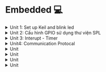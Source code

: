 # Embedded 💻
<details><summary>Unit 1: Set up Keil and blink led</summary>
<p>

## Unit 1: Set up Keil and blink led

Điều khiển LED bằng cách thao tác trực tiếp trên các thanh ghi của vi điều khiển (MCU).

---

### **1. Cấp clock cho ngoại vi**

- **Mục đích:** Kích hoạt xung clock cho chân GPIOC.
- **Cách thực hiện:**
  - Địa chỉ bắt đầu của RCC: `0x40021000`.
  - Độ dời địa chỉ APB2: `0x18`.
  - Địa chỉ của thanh ghi RCC_APB2ENR: `0x40021018`.

- **Thao tác:**
  - Bật xung clock cho GPIOC tại **bit 4** bằng kỹ thuật bitmask:
    ```c
    RCC_APB2ENR |= (1 << 4);
    ```

---

### **2. Cấu hình chế độ chân GPIO**

- **Mục đích:** Thiết lập chân PC13 làm ngõ ra (output) với tốc độ tối đa 50MHz.
- **Cách thực hiện:**
  - Địa chỉ PORT C: `0x40011000`.
  - Độ dời của thanh ghi CRH: `0x04`.
  - Địa chỉ thanh ghi GPIOC_CRH: `0x40011004`.

- **Thao tác:**
  - Thiết lập **MODE13 = 11** để chọn output mode với tốc độ tối đa 50MHz:
    ```c
    GPIOC_CRH |= (3 << 20);
    ```
  - Thiết lập **CNF13 = 00** để chọn chế độ output push-pull:
    ```c
    GPIOC_CRH &= ~(3 << 22);
    ```

---

### **3. Sử dụng ngoại vi**

- **Mục đích:** Điều khiển LED bật/tắt thông qua chân PC13.
- **Cách thực hiện:**
  - Địa chỉ thanh ghi ODR: `0x4001100C`.

- **Thao tác:**
  - Set **bit 13** của thanh ghi ODR để bật LED:
    ```c
    GPIOC_ODR |= (1 << 13);
    ```
  - Clear **bit 13** để tắt LED:
    ```c
    GPIOC_ODR &= ~(1 << 13);
    ```

---

#### **Code mẫu**


```c
#define RCC_APB2ENR *((unsigned int *)0x40021018)
#define GPIOC_CRH    *((unsigned int *)0x40011004)
#define GPIOC_ODR    *((unsigned int *)0x4001100C)

void delay(unsigned int timeDelay){
    for(unsigned int i = 0; i < timeDelay; i++){}
}

int main(){
    RCC_APB2ENR |= (1 << 4);    // Cấp xung clock cho GPIOC
    GPIOC_CRH |= (3 << 20);     // Mode13 = 11, output mode, max speed 50MHz
    GPIOC_CRH &= ~(3 << 22);    // CNF13 = 00, output push-pull
    
    while(1){
        GPIOC_ODR |= (1 << 13);  // Bật LED
        delay(1000000);          // Delay
        GPIOC_ODR &= ~(1 << 13); // Tắt LED
        delay(1000000);          // Delay
    }
}
```

---

#### **Ưu và nhược điểm**

- **Ưu điểm:**
  - Giúp hiểu rõ cách hoạt động của các ngoại vi.
  - Tăng hiệu suất do thao tác trực tiếp trên thanh ghi.

- **Nhược điểm:**
  - Cách thực hiện khá phức tạp.

---

### **3.5 Xây dựng cấu trúc thanh ghi**

- **Mục đích:** Đơn giản hóa việc thao tác với các thanh ghi bằng cách sử dụng cấu trúc (`struct`).
- **Nguyên tắc:**
  - Địa chỉ của `struct` là địa chỉ của thành viên đầu tiên, các thành viên tiếp theo ứng với cấu trúc thực tế của MCU.
  #### Code:

  
```c
  

typedef struct{
	unsigned int CR;
	unsigned int CFGR;
	unsigned int CIR;
	unsigned int APB2RSTR;
	unsigned int CAB1RSTR;
	unsigned int AHBENR;
	unsigned int APB2ENR;
	unsigned int APB1ENR;
	unsigned int BDCR;
	unsigned int CSR;
} RCC_typeDef;

typedef struct{
	unsigned int CRl;	//32bit = 4byte 0x00
	unsigned int CRH; //0x04
	unsigned int IDR;	//0x08
	unsigned int ODR;
	unsigned int BSRR;
	unsigned int BRR;
	unsigned int LCKR;
} GPIO_typeDef;

#define RCC		((RCC_typeDef *)0x40021000)
#define GPIOC ((GPIO_typeDef *)0x40011000)
#define GPIOA ((GPIO_typeDef *)0x40010800)

void delay(unsigned int timeDelay){
	for(unsigned int i = 0; i < timeDelay; i++){}
}

int main(){
	
	RCC->APB2ENR|= (1 << 4);	
	GPIOC->CRH |= (3 << 20);		
	GPIOC->CRH &= ~(3 << 22);
	
	while(1){
		GPIOC->ODR |= (1 << 13);
		delay(1000000);
		GPIOC->ODR &= ~(1 << 13);
		delay(1000000);
	}
	
}
```  

### Điều khiển LED PC13 qua nút nhấn nối ở PA0 

#### **1. Bật xung clock cho ngoại vi**

- Cấp xung clock cho GPIOA và GPIOC thông qua thanh ghi APB2 bằng kỹ thuật bitmask.
- Bật bit 4 và bit 2 của thanh ghi APB2.

#### **2. Cấu hình chế độ chân**

- Đối với PA0:
  - Set MODE = `00` (input mode).
  - Set CNF = `10` để chọn chế độ input pull-up/pull-down.
  - Đặt ODR = `1` (input pull-up). Nếu ODR = `0`, chế độ sẽ là input pull-down.
- Đối với PC13:
  - Set MODE = `11` (output mode, max speed 50MHz).
  - Set CNF = `00` (output push-pull).

#### **3. Sử dụng ngoại vi**

- Đọc mức điện áp từ thanh ghi `IDR` của GPIOA bằng phép AND để kiểm tra trạng thái của nút nhấn.
- Dựa trên trạng thái đọc được:
  - Nếu PA0 ở mức thấp, bật LED PC13.
  - Nếu PA0 ở mức cao, tắt LED PC13.

#### **Code ví dụ**

```c
typedef struct {
    unsigned int CR;
    unsigned int CFGR;
    unsigned int CIR;
    unsigned int APB2RSTR;
    unsigned int APB1RSTR;
    unsigned int AHBENR;
    unsigned int APB2ENR;
    unsigned int APB1ENR;
    unsigned int BDCR;
    unsigned int CSR;
} RCC_typeDef;

typedef struct {
    unsigned int CRL;   // 0x00
    unsigned int CRH;   // 0x04
    unsigned int IDR;   // 0x08
    unsigned int ODR;   // 0x0C
    unsigned int BSRR;  // 0x10
    unsigned int BRR;   // 0x14
    unsigned int LCKR;  // 0x18
} GPIO_typeDef;


#define RCC     ((RCC_typeDef *)0x40021000)
#define GPIOC   ((GPIO_typeDef *)0x40011000)
#define GPIOA   ((GPIO_typeDef *)0x40010800)


void delay(unsigned int timeDelay) {
    for (unsigned int i = 0; i < timeDelay; i++) {}
}

int main() {
    // Bật xung clock cho GPIOA và GPIOC
    RCC->APB2ENR |= (1 << 4) | (1 << 2);

    // Cấu hình PC13 làm output
    GPIOC->CRH |= (3 << 20);       
    GPIOC->CRH &= ~(3 << 22);      

    // Cấu hình PA0 làm input pull-up
    GPIOA->CRL |= (8);             // MODE0 = 00, CNF0 = 10 (input pull-up/pull-down)
    GPIOA->ODR |= 1;               // Set ODR0 = 1 (pull-up)

    while (1) {
        if ((GPIOA->IDR & 1) == 0) { 
            GPIOC->ODR |= (1 << 13); 
        } else {
            GPIOC->ODR &= ~(1 << 13); 
        }
    }
}
```

</p>
</details>

<details><summary>Unit 2: Cấu hình GPIO sử dụng thư viện SPL</summary>
<p>
	
## Unit 2: Cấu hình GPIO sử dụng thư viện SPL

### 1. Blink LED PC13

#### 1. Cấp clock cho ngoại vi
GPIOC nối với bus APB2, do đó sử dụng hàm `RCC_APB2PeriphClockCmd` để cấp clock.
- Hàm nhận 2 tham số:
  - Ngoại vi muốn cấp clock.
  - Cho phép (ENABLE) hoặc không cho phép (DISABLE).

#### 2. Cấu hình ngoại vi
Thư viện SPL cung cấp struct `GPIO_InitTypeDef` với các thành viên:
- `GPIO_Pin`: Chân GPIO muốn cấu hình.
- `GPIO_Speed`: Tốc độ cho bộ GPIO hoạt động.
- `GPIO_Mode`: Chế độ hoạt động.

Chọn `GPIO_Pin_13`, output push-pull, max speed 50MHz. Sử dụng hàm `GPIO_Init` lưu cài đặt vào thanh ghi.

#### 3. Sử dụng ngoại vi
Dùng hàm `GPIO_SetBits` và `GPIO_ResetBits` để bật tắt LED, kết hợp với delay để nháy LED.

### Code:
```c
#include "stm32f10x.h"      // Device header
#include "stm32f10x_rcc.h"  // Device:StdPeriph Drivers:RCC
#include "stm32f10x_gpio.h" // Device:StdPeriph Drivers:GPIO

// Cấp xung cho GPIOC
void RCC_Config() {
    RCC_APB2PeriphClockCmd(RCC_APB2Periph_GPIOC, ENABLE);
}

// Cấu hình chân
void GPIO_Config() {
    GPIO_InitTypeDef GPIO_InitStruct;

    GPIO_InitStruct.GPIO_Pin = GPIO_Pin_13;
    GPIO_InitStruct.GPIO_Mode = GPIO_Mode_Out_PP;
    GPIO_InitStruct.GPIO_Speed = GPIO_Speed_50MHz;

    GPIO_Init(GPIOC, &GPIO_InitStruct);
}

void delay(unsigned int time) {
    for (int i = 0; i < time; i++) {}
}

int main() {
    RCC_Config();
    GPIO_Config();

    while (1) {
        GPIO_SetBits(GPIOC, GPIO_Pin_13);
        delay(1000000);
        GPIO_ResetBits(GPIOC, GPIO_Pin_13);
        delay(1000000);
    }
}
```

---

### 2. Chase LED

#### 1. Cấp clock cho ngoại vi
GPIOC chung bus APB2, việc cấp clock tương tự.

#### 2. Cấu hình ngoại vi
Sử dụng `GPIO_Pin_4`, `GPIO_Pin_5`, `GPIO_Pin_6`, `GPIO_Pin_7` cùng chế độ output push-pull, speed 50MHz. Vì bản chất các chân Pin là mask, nên khi ta muốn làm việc với nhiều chân
chỉ cần | (OR) bọn nó với nhau.  
Cài đặt xong lưu cài đặt bằng hàm `GPIO_Init`.

#### 3. Sử dụng ngoại vi
Viết hàm `chaseLed` bằng vòng lặp `for` + `shift bit` để tạo hiệu ứng nháy LED. Ghi giá trị vào thanh ghi `ODR` bằng hàm `GPIO_Write`.

### Code:
```c
#include "stm32f10x.h"      // Device header
#include "stm32f10x_rcc.h"  // Device:StdPeriph Drivers:RCC
#include "stm32f10x_gpio.h" // Device:StdPeriph Drivers:GPIO

// Cấp xung cho GPIOC
void RCC_Config() {
    RCC_APB2PeriphClockCmd(RCC_APB2Periph_GPIOC, ENABLE);
}

// Cấu hình chân
void GPIO_Config() {
    GPIO_InitTypeDef GPIO_InitStruct;

    GPIO_InitStruct.GPIO_Pin = GPIO_Pin_4 | GPIO_Pin_5 | GPIO_Pin_6 | GPIO_Pin_7;
    GPIO_InitStruct.GPIO_Mode = GPIO_Mode_Out_PP;
    GPIO_InitStruct.GPIO_Speed = GPIO_Speed_50MHz;

    GPIO_Init(GPIOC, &GPIO_InitStruct);
}

void delay(uint32_t time) {
    for (uint32_t i = 0; i < time; i++) {}
}

void chaseLed(uint8_t loop) {
    uint16_t Ledval;
    for (int i = 0; i < loop; i++) {
        Ledval = 0x0010; // 0b0001 0000
        for (uint8_t j = 0; j < 4; j++) {
            GPIO_Write(GPIOC, Ledval);
            Ledval <<= 1;
            delay(10000000);
        }
    }
}

int main() {
    RCC_Config();
    GPIO_Config();

    while (1) {
        chaseLed(4);
        break;
    }
}
```

---

### 3. Đọc nút nhấn PA0 - Xuất tín hiệu PC13

#### 1. Cấp clock
GPIOC và GPIOA chung đường bus APB2, khi dùng hàm cấp clock, | (OR) thêm GPIOA.

#### 2. Cấu hình ngoại vi
- Cài đặt Pin = GPIO_Pin_0, Mode input pull-up.
- Lưu cài đặt vào GPIOA bằng hàm `GPIO_Init`.

#### 3. Sử dụng ngoại vi
Trong vòng lặp `while`, kiểm tra trạng thái nút nhấn bằng hàm `GPIO_ReadInputDataBit`. Khi nhấn, chờ nhả nút thả ra rồi thao tác với PC13.
- Đọc giá trị từ PC13, nếu = 1 thì `ResetBits`, ngược lại thì `Setbits`.

Code:  
```c
#include "stm32f10x.h"                  // Device header
#include "stm32f10x_rcc.h"              // Device:StdPeriph Drivers:RCC
#include "stm32f10x_gpio.h"             // Device:StdPeriph Drivers:GPIO

// cap xung cho GPIOC
void RCC_Config(){
	RCC_APB2PeriphClockCmd(RCC_APB2Periph_GPIOC | RCC_APB2Periph_GPIOA, ENABLE);
}

//cau hinh chan
void GPIO_Config(){
	GPIO_InitTypeDef GPIO_InitStruct;
	
	// cat dai pc13
	GPIO_InitStruct.GPIO_Pin = GPIO_Pin_13;		
	GPIO_InitStruct.GPIO_Mode = GPIO_Mode_Out_PP;
	GPIO_InitStruct.GPIO_Speed = GPIO_Speed_50MHz;
	
	GPIO_Init(GPIOC, &GPIO_InitStruct);
	
	// cai dat pa0
	GPIO_InitStruct.GPIO_Pin = GPIO_Pin_0;
	GPIO_InitStruct.GPIO_Mode = GPIO_Mode_IPU;
	
	GPIO_Init(GPIOA, &GPIO_InitStruct);
}	

int main(){
	RCC_Config();
	GPIO_Config();
	
	while(1){
		if(!GPIO_ReadInputDataBit(GPIOA, GPIO_Pin_0)){
			while(!GPIO_ReadInputDataBit(GPIOA, GPIO_Pin_0));
			if(GPIO_ReadOutputDataBit(GPIOC, GPIO_Pin_13)){
				GPIO_ResetBits(GPIOC, GPIO_Pin_13);
			} else{
				GPIO_SetBits(GPIOC, GPIO_Pin_13);
			}
		}
	}
}

```	

</p>
</details>

<details><summary>Unit 3: Interupt - Timer</summary>
<p>

## Unit 3: Interrupt - Timer

### 1.1 Định nghĩa ngắt
Ngắt là một sự kiện khẩn cấp xảy ra bên trong hoặc bên ngoài MCU. Khi xảy ra, MCU sẽ tạm dừng chương trình chính để thực thi chương trình ngắt (trình phục vụ ngắt - ISR).

### 1.2 Các ngắt thông dụng
- Mỗi ngắt có một trình phục vụ ngắt riêng (ISR), tức là mỗi loại sự kiện ngắt sẽ có một ISR cụ thể.
- Trình phục vụ ngắt (Interrupt Service Routine - ISR) là một đoạn chương trình được thực hiện khi ngắt xảy ra.
- Mỗi ISR sẽ có một địa chỉ bắt đầu trong bộ nhớ, được gọi là **vector ngắt**.

  ![Bai3](https://github.com/user-attachments/assets/157b6bc2-9b9e-4097-9b00-587e2a5d6e4a)


- Mỗi ngắt có 1 vector ngắt (ISR)  
- Cờ ngắt là tác nhân gây ra sự kiện ngắt
###  VD: 
Khi IE0 = 1, mcu sẽ biết có 1 ngắt ngoài xảy ra thì nó sẽ chạy đến ISR ngắt ngoài để thực thi.  
**PC (Program ccounter)** là thanh ghi luôn chỉ đến lệnh tiếp theo của chương trình.  
![Bai3 1](https://github.com/user-attachments/assets/2431301c-3ee8-4154-8d1f-fb2a83579b9d)


#### Hoạt động của PC và MSP:
- Khi chương trình chính đang thực thi, nếu xảy ra ngắt, PC (Program Counter) sẽ lưu lại địa chỉ lệnh tiếp theo và nhảy đến địa chỉ của ISR.
- Sau khi ISR kết thúc, PC sẽ lấy lại địa chỉ từ MSP (Main Stack Pointer) và tiếp tục thực thi chương trình chính.

### 1.2.1 Ngắt ngoài
Xảy ra khi có sự thay đổi điện áp ở chân GPIO được cấu hình làm ngõ vào ngắt. Có bốn dạng:
- **Low:** Kích hoạt ngắt liên tục khi chân ở mức 0.
- **High:** Kích hoạt ngắt liên tục khi chân ở mức 1.
- **Rising:** Kích hoạt khi có xung cạnh lên.
- **Falling:** Kích hoạt khi có xung cạnh xuống.

### 1.2.2 Ngắt Timer
Xảy ra khi giá trị trong thanh ghi đếm của Timer bị tràn. Sau mỗi lần tràn, cần reset giá trị thanh ghi để tạo ngắt tiếp theo.
- **Up counter:** Đếm lên.
- **Down counter:** Đếm xuống.

### 1.2.3 Ngắt truyền thông
Xảy ra khi có sự kiện truyền/nhận dữ liệu giữa MCU và các thiết bị khác, thường dùng cho các giao thức như UART, SPI, I2C để đảm bảo dữ liệu chính xác.

### 1.3 Độ ưu tiên ngắt
- Ngắt có độ ưu tiên cao hơn sẽ được thực thi trước, ngắt có độ ưu tiên thấp hơn sẽ chờ.
- Trên STM32, ngắt có số ưu tiên càng thấp thì quyền càng cao.
- Stack Pointer lưu địa chỉ của chương trình chính hoặc ISR đang thực thi dở khi xảy ra ngắt.

### 2. Timer
Timer là một mạch digital logic có vai trò đếm các chu kỳ xung clock, có thể đếm lên hoặc đếm xuống.

#### Ứng dụng của Timer:
1. **Đếm sự kiện:** Mỗi sự kiện là một chu kỳ xung clock.
2. **Delay:**
   - Sử dụng struct `TIM_TimeBaseInitTypeDef` để cấu hình:
     - `TIM_ClockDivision`: Chia tần số từ hệ thống thành các xung clock có tần số nhỏ hơn.
     - `TIM_Prescaler`: bao nhiêu chu kì xung clock mới đếm lên 1 lần, từ đây ta quyết định 1 lần đếm tốn bao nhiêu s.
     - `TIM_Period`: Bao nhiêu lần đếm thì timer tràn.
     - `TIM_CounterMode`: Chế độ đếm (lên hoặc xuống).
   - Gọi hàm `TIM_TimeBaseInit` để lưu cài đặt vào thanh ghi.
   - Hàm `TIM_Cmd` dùng để bật/tắt Timer.
   - Sử dụng hàm `SetCounter` để đặt giá trị đếm ban đầu và `GetCounter` để lấy giá trị đếm hiện tại.

#### Các chế độ đếm:
- **Up:** Từ 0 đến giá trị `Period`.
- **Down:** Từ giá trị `Period` về 0.



</p>
</details>

<details><summary>Unit4: Communication Protocal</summary>
<p>

## Unit 4: Communication Protocol

### 1. Truyền nhận dữ liệu
Là quá trình trao đổi tín hiệu điện áp giữa các chân MCU. Khi MCU A truyền dữ liệu cho MCU B, dữ liệu này sẽ được chuyển đổi thành tín hiệu điện áp trên các chân tương ứng.

- **Vấn đề**: Các bit giống nhau liền kề -> các chuẩn giao tiếp.
- **Chuẩn giao tiếp**: Thống nhất thời điểm 2 MCU bên đọc - bên nhận.

#### Các kiểu giao tiếp:
- **Đơn công**: 1 thiết bị chỉ thực hiện *1 nhiệm vụ duy nhất* (truyền hoặc nhận).
- **Bán song công**: Tại 1 thời điểm, thiết bị chỉ thực hiện *truyền hoặc nhận*.
- **Song công**: Vừa _nhận vừa truyền cùng lúc_.

#### Chuẩn giao tiếp:
- **Song song**: 8 đường dây - mỗi dây truyền 1 bit -> truyền 8 bit 1 lần. Dùng khi yêu cầu về tốc độ.
- **Nối tiếp**: 1 đường dây để truyền tín hiệu, các bit lần lượt truyền trên 1 đường dây.
- **Đồng bộ**: Thống nhất thời điểm 1 thiết bị truyền - 1 thiết bị nhận. Giữa 2 thiết bị có 1 đường dây trực tiếp để đồng bộ.

---

### 2. SPI (Serial Peripheral Interface)
- Chuẩn giao tiếp nối tiếp.
- Đồng bộ.
- 1 master có thể kết nối với nhiều slave.

#### Sử dụng 4 dây:
1. **SCK (Serial Clock)**: Master cung cấp xung đồng bộ.
2. **MISO (Master Input Slave Output)**: ***Master nhận*** dữ liệu từ slave.
3. **MOSI (Master Output Slave Input)**: ***Master truyền*** dữ liệu cho slave.
4. **SS/CS (Slave Select/Chip Select)**: Master chọn slave giao tiếp bằng cách kéo SS xuống mức `0`.  

![slide6](https://github.com/user-attachments/assets/4dfa506a-5a6c-49d3-92cc-6d5275594957)


#### Quá trình hoạt động:
- Master kéo `CS = 0` để chọn slave.
- CLock được cấp bởi master, với mỗi xung clock, 1 bit sẽ được master truyền cho slave và ngược lại.
- Các thanh ghi cập nhật giá trị và dịch 1 bit.
- Lập lại quá trình trên đến khi đủ 8 bit dữ liệu. Sau khi xong thì kéo chân `CS = 1`.  
_Tại 1 thời điểm xung clock, SPI có thể cùng lúc truyền-nhận thông qua MOSI-MISO_.

#### Chế độ hoạt động:
1. **CPOL (Clock Polarity):**
   - `0`: thời điểm **không truyền** dữ liệu (Idle) thì **SCK = 0** -> khi truyền SCK = 1.
   - `1`: Thời điểm **không truyền** dữ liệu, **SCK = 1** -> khi truyền SCK = 0.
2. **CPHA (Clock Phase):**
   - `0`: **nhận** dữ liệu ở **cạnh thứ 1** của xung clock, **truyền** dữ liệu ở **cạnh thứ 2**.
   - `1`: **nhận** dữ liệu ở **cạnh thứ 2** của xung clock, **truyền** dữ liệu ở **cạnh thứ 1**.

![slide9](https://github.com/user-attachments/assets/21fa8007-e8cd-40c6-b21a-3af9b024f36f)

---

### 3. I2C (Inter-Integrated Circuit)
- Chuẩn giao tiếp nối tiếp.
- Đồng bộ.  
- Chế độ bán song công.
- 1 master kết nối với nhiều slave.

#### Sử dụng 2 dây:
1. **SCL (Serial Clock):** Tạo xung đồng bộ.
2. **SDA (Serial Data):** Chân truyền dữ liệu.

#### I2C hoạt động khá đặc biệt: Open drain
Khi mà nó muốn điều khiển thì kéo đường dây `= 0`, khi không điều khiển thì thả trôi đường dây. Nên phải cần 2 con điện trở kéo lên nguồn để `= 1`.

#### Quá trình hoạt động:
1. Không truyền dữ liệu: Cả `SCL và SDA = 1`.
2. Khi truyền cần 1 điều kiện bắt đầu (**start condition**): đưa `SDA = 0` *trước SCL*.
3. Mỗi slave có 1 address riêng, **master gửi 8 bit đầu cho tất cả các slave**   (Call). 7 bit đầu là địa chỉ của slave mà master muốn giao tiếp, bit 8 để xác định đọc hay gửi dữ liệu cho slave (`gửi = 0`, `đọc = 1`).   
4. **Bit ACK**: Bên nhận khi nhận thành công thì kéo `SDA = 0`. Trong 1 chu kì xung clock, bên gửi đọc SDA, nếu `= 0` thì truyền thành công, không thì truyền lại.  
5. Sau khi xong 8 bit đầu thì truyền 8 bit data, sau mỗi 8 bit cũng là ACK.  
6. Truyền xong dữ liệu thì tạo **stop condition**: đưa `SDA = 1` sau SCL .

---

### 4. UART (Universal Asynchronous Receiver-Transmitter)
- Giao tiếp nối tiếp.
- Không đồng bộ.
- Chỉ 2 thiết bị giao tiếp bình đẳng.  
- Chế độ song công.

#### Sử dụng 2 dây:
1. **Tx (Transmit):** Chân truyền dữ liệu.
2. **Rx (Receive):** Chân nhận dữ liệu. 

#### baudrate = số bit truyền được/1s
##### VD: baudrate = 9600  

| 9600 bits | 1000 ms|
| ----------| --------- | 
| 1 bit     | ? ms | 

=> 0.10417 ms  
=> Timer(0 -> 0.10417)
  2 thiết bị quyết định thời điểm gửi bằng timer

#### Quá trình hoạt động:
1. Bên nào muốn gửi thì tạo 1 **start bit** (đưa Tx: `1->0`), sau đó delay khoảng thời gian 1 bit (0.10417 ms).
![slide19](https://github.com/user-attachments/assets/e55ea27c-8c5a-447c-a1fd-e681a638af7d)
2. `if (Rx == 1)` dùng để liên tục kiểm tra Tx của MCU A, khi MCU A thực hiện delay thì MCU B cũng thực delay với cùng 1 khoảng thời gian. Lúc này tín hiệu `Tx = 0` của MCU A đã ổn định, MCU B đọc Rx của nó thì thấy đã có bit start thì bắt đầu truyền dữ liệu.  

3. Ở MCU A, gán bit thấp nhất (LSB) cho Tx A, sau đó dịch data qua phải để sẵn sàng truyền bit kế. Lặp lại truyền và delay cho đến khi đủ 8 bit data. MCU B khi nhận bit start thì delay 0.1ms để chờ data. Đọc từ Rx B, nếu = 1 thì arr |= mask byte, xong thì dịch mask byte qua trái và delay chờ bit tiếp theo.
![slide20](https://github.com/user-attachments/assets/f952a088-9c12-46b4-a261-e1ddc9f7bbfb)
4. **Parity** dùng để kiểm tra lỗi trong UART, theo cơ chế đếm số bit 1 trong dữ liệu truyền đi (data + parity).
#### Có 2 loại
 ##### Even parity (chẵn):
 - Số bit `1` trong dữ liệu (bao gồm cả parity bit) luôn là **chẵn**.
 - Nếu số bit 1 trong dữ liệu là **lẻ**, parity bit sẽ được set thành `1` để **tổng số bit 1 là _chẵn_**.
 - Nếu số bit 1 trong dữ liệu **đã chẵn**, parity bit sẽ là `0`.
vd: 
data | parity bit | truyền đi (data + parity)|
|----|------------|----------|
1010 |  0	  |  10100 |
1101 |  1	  |  11011 |

 ##### Odd parity (lẻ):
  - Số bit `1` trong dữ liệu (bao gồm cả parity bit) luôn là **lẻ**.
  - Nếu số bit 1 trong dữ liệu là **chẵn**, parity bit sẽ được set thành `1` để **tổng số bit 1 là _lẻ_**.
  - Nếu số bit 1 trong dữ liệu **đã lẻ**, parity bit sẽ là `0`.
#### VD
data | parity bit | truyền đi (data + parity)|
|----|------------|----------|
1010 |  1	  |  10101 |
1101 |  0	  |  11010 |

Bên gửi sẽ thêm parity tùy theo cài đặt vào data và truyền đi. Bên nhận sẽ nhận data + parity bit, sau đó kiểm tra số lượng bit `1` **trong toàn bộ dữ liệu _(bao gồm parity)_** khớp với parity đã đặt (even/odd) hay không, nếu không thì báo lỗi.

***Nhược điểm***: Không phát hiện được lỗi nhiều bit.

5. **Stop bit** tùy cấu hình 1-2 stop bits, MCU A đưa Tx: `0->1` xong delay thời gian 1 bit. MCU B đọc Rx, delay chờ Rx ổn định rồi khi thấy Rx = 1 thì tiến hành stop.
![slide22](https://github.com/user-attachments/assets/6c5dc65a-0b05-4226-ae9c-a11c39eaf40d)

---


</p>
</details>

<details><summary>Unit</summary>
<p>


</p>
</details>

<details><summary>Unit</summary>
<p>


</p>
</details>

<details><summary>Unit</summary>
<p>


</p>
</details>

<details><summary>Unit</summary>
<p>


</p>
</details>
